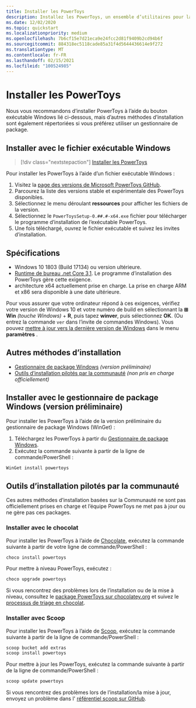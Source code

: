 ```yaml
---
title: Installer les PowerToys
description: Installez les PowerToys, un ensemble d’utilitaires pour la personnalisation de Windows 10, à l’aide d’un fichier exécutable ou d’un gestionnaire de package (WinGet, chocolaty, Scoop).
ms.date: 12/02/2020
ms.topic: quickstart
ms.localizationpriority: medium
ms.openlocfilehash: 7b6cf15e7d21eca9e24fcc2d81f9409b2cd94b6f
ms.sourcegitcommit: 884318ec5118cade85a31f4d5644436614e9f272
ms.translationtype: MT
ms.contentlocale: fr-FR
ms.lasthandoff: 02/15/2021
ms.locfileid: "100524985"
---
```

# <a name="install-powertoys"></a>Installer les PowerToys

Nous vous recommandons d’installer PowerToys à l’aide du bouton exécutable Windows lié ci-dessous, mais d’autres méthodes d’installation sont également répertoriées si vous préférez utiliser un gestionnaire de package.

## <a name="install-with-windows-executable-file"></a>Installer avec le fichier exécutable Windows

> [!div class="nextstepaction"]
> [Installer les PowerToys](https://aka.ms/installpowertoys)

Pour installer les PowerToys à l’aide d’un fichier exécutable Windows :

1. Visitez la [page des versions de Microsoft PowerToys GitHub](https://github.com/microsoft/PowerToys/releases/).
2. Parcourez la liste des versions stable et expérimentale des PowerToys disponibles.
3. Sélectionnez le menu déroulant **ressources** pour afficher les fichiers de la version.
4. Sélectionnez le `PowerToysSetup-0.##.#-x64.exe` fichier pour télécharger le programme d’installation de l’exécutable PowerToys.
5. Une fois téléchargé, ouvrez le fichier exécutable et suivez les invites d’installation.

## <a name="requirements"></a>Spécifications

- Windows 10 1803 (Build 17134) ou version ultérieure.
- [Runtime de bureau .net Core 3,1](https://dotnet.microsoft.com/download/dotnet-core/thank-you/runtime-desktop-3.1.4-windows-x64-installer). Le programme d’installation des PowerToys gère cette exigence.
- architecture x64 actuellement prise en charge. La prise en charge ARM et x86 sera disponible à une date ultérieure.

Pour vous assurer que votre ordinateur répond à ces exigences, vérifiez votre version de Windows 10 et votre numéro de build en sélectionnant la **⊞ Win** *(touche Windows)*  +  **R**, puis tapez **winver**, puis sélectionnez **OK**. (Ou entrez la commande `ver` dans l’invite de commandes Windows). Vous pouvez [mettre à jour vers la dernière version de Windows](ms-settings:windowsupdate) dans le menu **paramètres** .

## <a name="alternative-install-methods"></a>Autres méthodes d’installation

<!--  - **[Windows executable .exe file](#install-with-windows-executable-file)** *(Recommended)* -->
- [Gestionnaire de package Windows](#install-with-windows-package-manager-preview) *(version préliminaire)*
- [Outils d’installation pilotés par la communauté](#community-driven-install-tools) *(non pris en charge officiellement)*

## <a name="install-with-windows-package-manager-preview"></a>Installer avec le gestionnaire de package Windows (version préliminaire)

Pour installer les PowerToys à l’aide de la version préliminaire du gestionnaire de package Windows (WinGet) :

1. Téléchargez les PowerToys à partir du [Gestionnaire de package Windows](https://github.com/microsoft/winget-cli/releases).
2. Exécutez la commande suivante à partir de la ligne de commande/PowerShell :

```powershell
WinGet install powertoys
```

## <a name="community-driven-install-tools"></a>Outils d’installation pilotés par la communauté

Ces autres méthodes d’installation basées sur la Communauté ne sont pas officiellement prises en charge et l’équipe PowerToys ne met pas à jour ou ne gère pas ces packages.

### <a name="install-with-chocolatey"></a>Installer avec le chocolat

Pour installer les PowerToys à l’aide de [Chocolate](https://chocolatey.org/), exécutez la commande suivante à partir de votre ligne de commande/PowerShell :

```powershell
choco install powertoys
```

Pour mettre à niveau PowerToys, exécutez :

```powershell
choco upgrade powertoys
```

Si vous rencontrez des problèmes lors de l’installation ou de la mise à niveau, consultez le [package PowerToys sur chocolatey.org](https://chocolatey.org/packages/powertoys) et suivez le [processus de triage en chocolat](https://chocolatey.org/docs/package-triage-process).

### <a name="install-with-scoop"></a>Installer avec Scoop

Pour installer les PowerToys à l’aide de [Scoop](https://scoop.sh/), exécutez la commande suivante à partir de la ligne de commande/PowerShell :

```powershell
scoop bucket add extras
scoop install powertoys
```

Pour mettre à jour les PowerToys, exécutez la commande suivante à partir de la ligne de commande/PowerShell :

```powershell
scoop update powertoys
```

Si vous rencontrez des problèmes lors de l’installation/la mise à jour, envoyez un problème dans l' [référentiel scoop sur GitHub](https://github.com/lukesampson/scoop/issues).
